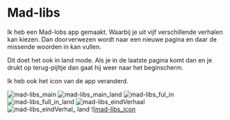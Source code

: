 # Mad-libs

Ik heb een Mad-lobs app gemaakt. Waarbij je uit vijf verschillende verhalen kan kiezen.
Dan doorverwezen wordt naar een nieuwe pagina en daar de missende woorden in kan vullen.

Dit doet het ook in land mode. 
Als je in de laatste pagina komt dan en je drukt op terug-pijltje dan gaat hij weer naar het beginscherm.


Ik heb ook het icon van de app veranderd.

![mad-libs_main](Friensr_main.jpg)
![mad-libs_main_land](main_land.jpg)
![mad-libs_ful_in](friend.jpg)
![mad-libs_full_in_land](friend_land.jpg)
![mad-libs_eindVerhaal](friend.jpg)
![mad-libs_eindVerhal_ land](friend_land.jpg)
![[mad-libs_icon](Friendsr_icon.jpg)
